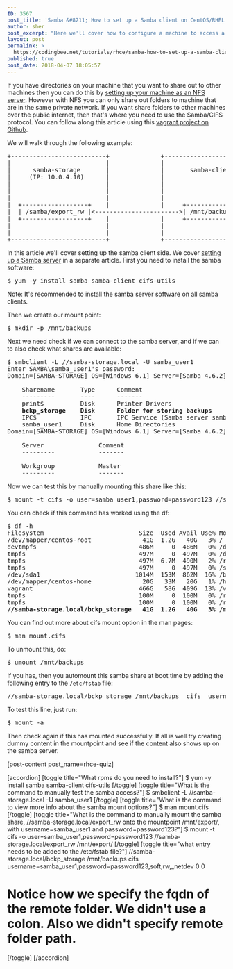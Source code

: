 ```yaml
---
ID: 3567
post_title: 'Samba &#8211; How to set up a Samba client on CentOS/RHEL 7'
author: sher
post_excerpt: "Here we'll cover how to configure a machine to access a Samba share."
layout: post
permalink: >
  https://codingbee.net/tutorials/rhce/samba-how-to-set-up-a-samba-client-on-centos-rhel-7-2
published: true
post_date: 2018-04-07 18:05:57
---
```

If you have directories on your machine that you want to share out to other machines then you can do this by <a href="http://codingbee.net/tutorials/rhce/nfs-set-up-an-nfs-server-on-centos-rhel-7">setting up your machine as an NFS server</a>. However with NFS you can only share out folders to machine that are in the same private network. If you want share folders to other machines over the public internet, then that's where you need to use the Samba/CIFS protocol.  You can follow along this article using this <a href="hhttps://github.com/Sher-Chowdhury/CentOS7-Samba-demo">vagrant project on Github</a>. 

We will walk through the following example:


<pre>
+--------------------------+              +--------------------------+
|                          |              |                          |
|      samba-storage       |              |       samba-client       |
|     (IP: 10.0.4.10)      |              |                          |
|                          |              |                          |
|                          |              |                          |
|                          |              |                          |
|  +------------------+    |              |     +---------------+    |
|  | /samba/export_rw |<----------------------->| /mnt/backups  |    |
|  +------------------+    |              |     +---------------+    |
|                          |              |                          |
|                          |              |                          |
+--------------------------+              +--------------------------+
</pre>



In this article we'll cover setting up the samba client side. We cover <a href="http://codingbee.net/tutorials/rhce/samba-set-up-cifs-server-on-centos-7">setting up a Samba server</a> in a separate article. First you need to install the samba software: 


<pre>
$ yum -y install samba samba-client cifs-utils
</pre>

Note: It's recommended to install the samba server software on all samba clients. 


Then we create our mount point:

<pre>
$ mkdir -p /mnt/backups
</pre>

Next we need check if we can connect to the samba server, and if we can to also check what shares are available:

<pre>
$ smbclient -L //samba-storage.local -U samba_user1
Enter SAMBA\samba_user1's password:
Domain=[SAMBA-STORAGE] OS=[Windows 6.1] Server=[Samba 4.6.2]

	Sharename       Type      Comment
	---------       ----      -------
	print$          Disk      Printer Drivers
	<strong>bckp_storage    Disk      Folder for storing backups</strong>
	IPC$            IPC       IPC Service (Samba server samba-storage)
	samba_user1     Disk      Home Directories
Domain=[SAMBA-STORAGE] OS=[Windows 6.1] Server=[Samba 4.6.2]

	Server               Comment
	---------            -------

	Workgroup            Master
	---------            -------
</pre>

Now we can test this by manually mounting this share like this:


<pre>
$ mount -t cifs -o user=samba_user1,password=password123 //samba-storage.local/export_rw /mnt/export/
</pre>

You can check if this command has worked using the df:

<pre>
$ df -h
Filesystem                          Size  Used Avail Use% Mounted on
/dev/mapper/centos-root              41G  1.2G   40G   3% /
devtmpfs                            486M     0  486M   0% /dev
tmpfs                               497M     0  497M   0% /dev/shm
tmpfs                               497M  6.7M  490M   2% /run
tmpfs                               497M     0  497M   0% /sys/fs/cgroup
/dev/sda1                          1014M  153M  862M  16% /boot
/dev/mapper/centos-home              20G   33M   20G   1% /home
vagrant                             466G   58G  409G  13% /vagrant
tmpfs                               100M     0  100M   0% /run/user/1000
tmpfs                               100M     0  100M   0% /run/user/0
<strong>//samba-storage.local/bckp_storage   41G  1.2G   40G   3% /mnt/backups</strong>
</pre> 

You can find out more about cifs mount option in the man pages:

<pre>$ man mount.cifs</pre>


To unmount this, do:

<pre>$ umount /mnt/backups </pre>

If you has, then you automount this samba share at boot time by adding the following entry to the <code>/etc/fstab</code> file:

<pre>
//samba-storage.local/bckp_storage /mnt/backups  cifs  username=samba_user1,password=password123,soft,rw  0 0
</pre>

To test this line, just run:


<pre>
$ mount -a
</pre>

Then check again if this has mounted successfully. If all is well try creating dummy content in the mountpoint and see if the content also shows up on the samba server. 


[post-content post_name=rhce-quiz] 

[accordion]
[toggle title="What rpms do you need to install?"]
$ yum -y install samba samba-client cifs-utils
[/toggle]
[toggle title="What is the command to manually test the samba access?"]
$ smbclient -L //samba-storage.local -U samba_user1
[/toggle]
[toggle title="What is the command to view more info about the samba mount options?"]
$ man mount.cifs
[/toggle]
[toggle title="What is the command to manually mount the samba share, //samba-storage.local/export_rw onto the mountpoint /mnt/export/, with username=samba_user1 and password=password123?"]
$ mount -t cifs -o user=samba_user1,password=password123 //samba-storage.local/export_rw /mnt/export/
[/toggle]
[toggle title="what entry needs to be added to the /etc/fstab file?"]
//samba-storage.local/bckp_storage /mnt/backups  cifs  username=samba_user1,password=password123,soft,rw,_netdev  0 0

# Notice how we specify the fqdn of the remote folder. We didn't use a colon. Also we didn't specify remote folder path. 
[/toggle]
[/accordion]